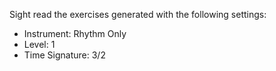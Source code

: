 Sight read the exercises generated with the following settings:

- Instrument: Rhythm Only
- Level: 1
- Time Signature: 3/2